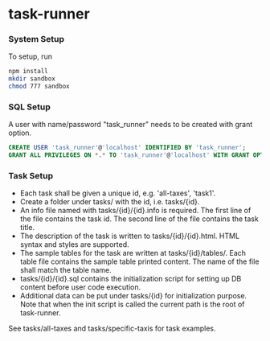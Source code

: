 # task-runner

### System Setup
To setup, run
```bash
npm install
mkdir sandbox
chmod 777 sandbox
```

### SQL Setup
A user with name/password "task_runner" needs to be created with grant option.
```sql
CREATE USER 'task_runner'@'localhost' IDENTIFIED BY 'task_runner';
GRANT ALL PRIVILEGES ON *.* TO 'task_runner'@'localhost' WITH GRANT OPTION;
```

### Task Setup
* Each task shall be given a unique id, e.g. 'all-taxes', 'task1'.
* Create a folder under tasks/ with the id, i.e. tasks/{id}.
* An info file named with tasks/{id}/{id}.info is required.
The first line of the file contains the task id.
The second line of the file contains the task title.
* The description of the task is written to tasks/{id}/{id}.html.
HTML syntax and styles are supported.
* The sample tables for the task are written at tasks/{id}/tables/.
Each table file contains the sample table printed content.
The name of the file shall match the table name.
* tasks/{id}/{id}.sql contains the initialization script for setting up DB content before user code execution.
* Additional data can be put under tasks/{id} for initialization purpose.
Note that when the init script is called the current path is the root of task-runner.

See tasks/all-taxes and tasks/specific-taxis for task examples.
